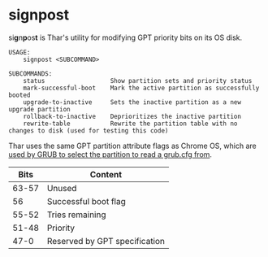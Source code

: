 # signpost

si**g**n**p**os**t** is Thar's utility for modifying GPT priority bits on its OS disk.

```plain
USAGE:
    signpost <SUBCOMMAND>

SUBCOMMANDS:
    status                  Show partition sets and priority status
    mark-successful-boot    Mark the active partition as successfully booted
    upgrade-to-inactive     Sets the inactive partition as a new upgrade partition
    rollback-to-inactive    Deprioritizes the inactive partition
    rewrite-table           Rewrite the partition table with no changes to disk (used for testing this code)
```

Thar uses the same GPT partition attribute flags as Chrome OS, which are [used by GRUB to select the partition to read a grub.cfg from](../../packages/grub/gpt.patch).

| Bits | Content |
|-|-|
| 63-57 | Unused |
| 56 | Successful boot flag |
| 55-52 | Tries remaining |
| 51-48 | Priority |
| 47-0 | Reserved by GPT specification |
